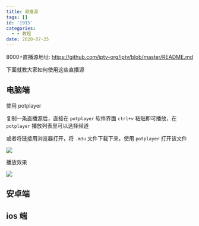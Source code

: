 ```yaml
---
title: 直播源
tags: []
id: '1915'
categories:
  - - 教程
date: 2020-07-25
---
```


8000+直播源地址: https://github.com/iptv-org/iptv/blob/master/README.md

下面就教大家如何使用这些直播源

## 电脑端

使用 potplayer

复制一条直播源后，直接在 `potplayer` 软件界面 `ctrl+v` 粘贴即可播放，在 `potplayer` 播放列表里可以选择频道

或者将链接用浏览器打开，将 `.m3u` 文件下载下来，使用 `potplayer` 打开该文件

![](https://wqdy.top/wp-content/uploads/2020/07/20200726191951.png)

播放效果

![](https://wqdy.top/wp-content/uploads/2020/07/20200726140251.png)


## 安卓端

## ios 端

